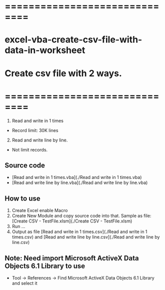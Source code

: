 # ==============================
# excel-vba-create-csv-file-with-data-in-worksheet
# Create csv file with 2 ways. 
# ==============================
1. Read and write in 1 times
  - Record limit: 30K lines
2. Read and write line by line.
  - Not limit records.

## Source code
  - [Read and write in 1 times.vba](./Read and write in 1 times.vba)
  - [Read and write line by line.vba](./Read and write line by line.vba)

## How to use
  1. Create Excel enable Macro
  2. Create New Module and copy source code into that. Sample as file: [Create CSV - TestFile.xlsm](./Create CSV - TestFile.xlsm)
  3. Run ...
  4. Output as file [Read and write in 1 times.csv](./Read and write in 1 times.csv) and [Read and write line by line.csv](./Read and write line by line.csv)

## Note: Need import Microsoft ActiveX Data Objects 6.1 Library to use
- Tool -> References -> Find Microsoft ActiveX Data Objects 6.1 Library and select it 
